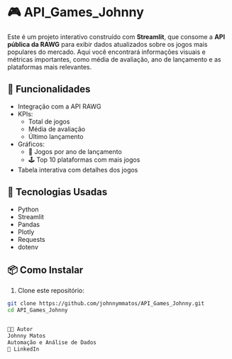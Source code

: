 # 🎮 API_Games_Johnny

Este é um projeto interativo construído com **Streamlit**, que consome a **API pública da RAWG** para exibir dados atualizados sobre os jogos mais populares do mercado. Aqui você encontrará informações visuais e métricas importantes, como média de avaliação, ano de lançamento e as plataformas mais relevantes.

## 🚀 Funcionalidades

- Integração com a API RAWG
- KPIs:
  - Total de jogos
  - Média de avaliação
  - Último lançamento
- Gráficos:
  - 📅 Jogos por ano de lançamento
  - 🕹️ Top 10 plataformas com mais jogos
- Tabela interativa com detalhes dos jogos

## 🔧 Tecnologias Usadas

- Python
- Streamlit
- Pandas
- Plotly
- Requests
- dotenv

## 📦 Como Instalar

1. Clone este repositório:

```bash
git clone https://github.com/johnnymmatos/API_Games_Johnny.git
cd API_Games_Johnny


👨‍💻 Autor
Johnny Matos
Automação e Análise de Dados
🔗 LinkedIn
